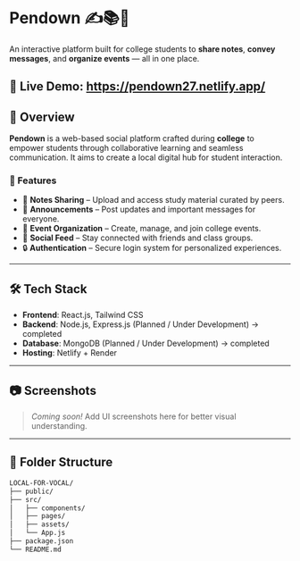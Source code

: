 # Pendown ✍️📚🎉  
An interactive platform built for college students to **share notes**, **convey messages**, and **organize events** — all in one place.

🚀 Live Demo: https://pendown27.netlify.app/
---

## 📌 Overview

**Pendown** is a web-based social platform crafted during **college** to empower students through collaborative learning and seamless communication. It aims to create a local digital hub for student interaction.

### 🌟 Features

- 📝 **Notes Sharing** – Upload and access study material curated by peers.
- 📢 **Announcements** – Post updates and important messages for everyone.
- 📅 **Event Organization** – Create, manage, and join college events.
- 💬 **Social Feed** – Stay connected with friends and class groups.
- 🔒 **Authentication** – Secure login system for personalized experiences.

---

## 🛠️ Tech Stack

- **Frontend**: React.js, Tailwind CSS  
- **Backend**: Node.js, Express.js (Planned / Under Development) -> completed 
- **Database**: MongoDB (Planned / Under Development) -> completed 
- **Hosting**: Netlify + Render

---

## 📷 Screenshots

> _Coming soon!_ Add UI screenshots here for better visual understanding.

---

## 📁 Folder Structure

```bash
LOCAL-FOR-VOCAL/
├── public/
├── src/
│   ├── components/
│   ├── pages/
│   ├── assets/
│   └── App.js
├── package.json
└── README.md
